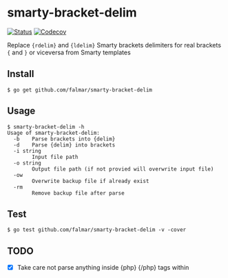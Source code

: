 # smarty-bracket-delim

[![Status](https://travis-ci.org/falmar/smarty-bracket-delim.svg?branch=master)](https://travis-ci.org/falmar/smarty-bracket-delim) [![Codecov](https://img.shields.io/codecov/c/github/falmar/smarty-bracket-delim.svg)](https://codecov.io/gh/falmar/smarty-bracket-delim)

Replace `{rdelim}` and `{ldelim}` Smarty brackets delimiters for real brackets `{` and `}` or viceversa from Smarty templates


## Install

`$ go get github.com/falmar/smarty-bracket-delim`

## Usage

```
$ smarty-bracket-delim -h
Usage of smarty-bracket-delim:
  -b	Parse brackets into {delim}
  -d	Parse {delim} into brackets
  -i string
    	Input file path
  -o string
    	Output file path (if not provied will overwrite input file)
  -ow
    	Overwrite backup file if already exist
  -rm
    	Remove backup file after parse
```

## Test

`$ go test github.com/falmar/smarty-bracket-delim -v -cover`


## TODO

- [x] Take care not parse anything inside {php} {/php} tags within <script> tag
- [ ] Test main func
